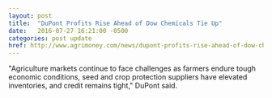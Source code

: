```yaml
---
layout: post
title:  "DuPont Profits Rise Ahead of Dow Chemicals Tie Up"
date:   2016-07-27 16:21:00 -0500
categories: post update
href: http://www.agrimoney.com/news/dupont-profits-rise-ahead-of-dow-chemicals-tie-up--9781.html
---
```

"Agriculture markets continue to face challenges as farmers endure tough 
economic conditions, seed and crop protection suppliers have elevated 
inventories, and credit remains tight," DuPont said.